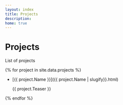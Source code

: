 ```yaml
---
layout: index
title: Projects
description: 
home: true
---
```


# Projects

List of projects

{% for project in site.data.projects %}
  * [{{ project.Name }}]({{ project.Name | slugify}}.html)
    <p> {{ project.Teaser }} </p>
{% endfor %}

